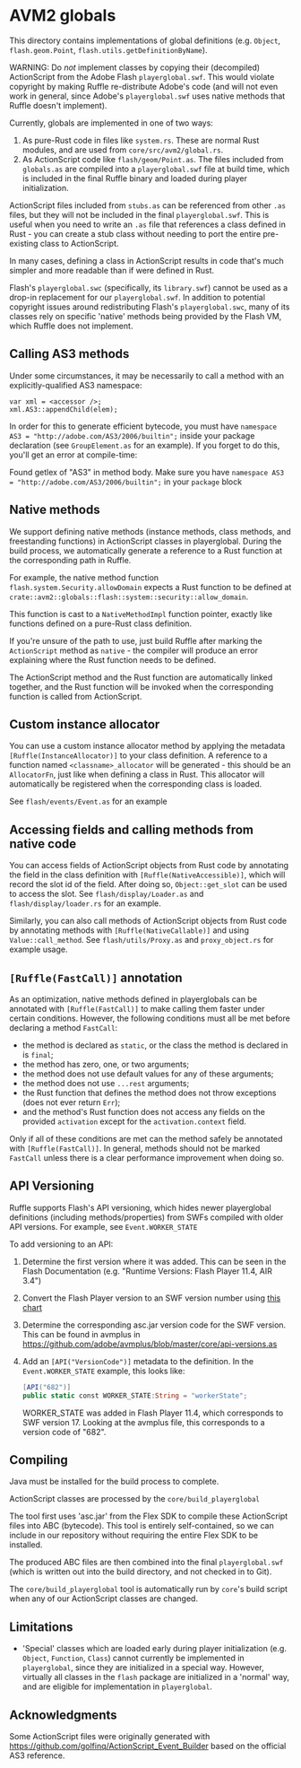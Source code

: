 # AVM2 globals

This directory contains implementations of global definitions
(e.g. `Object`, `flash.geom.Point`, `flash.utils.getDefinitionByName`).

WARNING: Do *not* implement classes by copying their (decompiled) ActionScript
from the Adobe Flash `playerglobal.swf`. This would violate copyright by making
Ruffle re-distribute Adobe's code (and will not even work in general, since
Adobe's `playerglobal.swf` uses native methods that Ruffle doesn't implement).

Currently, globals are implemented in one of two ways:
1) As pure-Rust code in files like `system.rs`. These are normal Rust
   modules, and are used from `core/src/avm2/global.rs`.
2) As ActionScript code like `flash/geom/Point.as`.
   The files included from `globals.as` are compiled into a `playerglobal.swf`
   file at build time, which is included in the final Ruffle binary
   and loaded during player initialization.

ActionScript files included from `stubs.as` can be referenced from other `.as` files,
but they will not be included in the final `playerglobal.swf`. This is useful when you need to write
an `.as` file that references a class defined in Rust - you can create
a stub class without needing to port the entire pre-existing class
to ActionScript.

In many cases, defining a class in ActionScript results in
code that's much simpler and more readable than if were
defined in Rust.

Flash's `playerglobal.swc` (specifically, its `library.swf`)
cannot be used as a drop-in replacement for our `playerglobal.swf`.
In addition to potential copyright issues around redistributing Flash's `playerglobal.swc`,
many of its classes rely on specific 'native' methods being provided
by the Flash VM, which Ruffle does not implement.

## Calling AS3 methods

Under some circumstances, it may be necessarily to call a method with an explicitly-qualified AS3 namespace:

```
var xml = <accessor />;
xml.AS3::appendChild(elem);
```

In order for this to generate efficient bytecode, you must have `namespace AS3 = "http://adobe.com/AS3/2006/builtin";` inside
your package declaration (see `GroupElement.as` for an example). If you forget to do this, you'll get an error at compile-time:

Found getlex of "AS3" in method body. Make sure you have `namespace AS3 = "http://adobe.com/AS3/2006/builtin";` in your `package` block

## Native methods

We support defining native methods (instance methods, class methods, and freestanding functions)
in ActionScript classes in playerglobal. During the build process, we automatically
generate a reference to a Rust function at the corresponding path in Ruffle.

For example, the native method function `flash.system.Security.allowDomain`
expects a Rust function to be defined at `crate::avm2::globals::flash::system::security::allow_domain`.

This function is cast to a `NativeMethodImpl` function pointer, exactly like
functions defined on a pure-Rust class definition.

If you're unsure of the path to use, just build Ruffle after marking the
`ActionScript` method as `native` - the compiler will produce an error
explaining where the Rust function needs to be defined.

The ActionScript method and the Rust function are automatically linked
together, and the Rust function will be invoked when the corresponding
function is called from ActionScript.

## Custom instance allocator

You can use a custom instance allocator method by applying the metadata
`[Ruffle(InstanceAllocator)]`
to your class definition. A reference to a function named `<classname>_allocator`
will be generated - this should be an `AllocatorFn`, just like when defining
a class in Rust. This allocator will automatically be registered when the corresponding
class is loaded.

See `flash/events/Event.as` for an example

## Accessing fields and calling methods from native code

You can access fields of ActionScript objects from Rust code by annotating the
field in the class definition with `[Ruffle(NativeAccessible)]`, which will
record the slot id of the field. After doing so, `Object::get_slot` can be used
to access the slot. See `flash/display/Loader.as` and `flash/display/loader.rs`
for an example.

Similarly, you can also call methods of ActionScript objects from Rust code by
annotating methods with `[Ruffle(NativeCallable)]` and using `Value::call_method`.
See `flash/utils/Proxy.as` and `proxy_object.rs` for example usage.

## `[Ruffle(FastCall)]` annotation

As an optimization, native methods defined in playerglobals can be annotated with
`[Ruffle(FastCall)]` to make calling them faster under certain conditions. However,
the following conditions must all be met before declaring a method `FastCall`:

- the method is declared as `static`, or the class the method is declared in is `final`;
- the method has zero, one, or two arguments;
- the method does not use default values for any of these arguments;
- the method does not use `...rest` arguments;
- the Rust function that defines the method does not throw exceptions (does not ever return `Err`);
- and the method's Rust function does not access any fields on the provided `activation` except for the `activation.context` field.

Only if all of these conditions are met can the method safely be annotated with
`[Ruffle(FastCall)]`. In general, methods should not be marked `FastCall` unless
there is a clear performance improvement when doing so.

## API Versioning

Ruffle supports Flash's API versioning, which hides newer playerglobal definitions
(including methods/properties) from SWFs compiled with older API versions.
For example, see `Event.WORKER_STATE`

To add versioning to an API:

1. Determine the first version where it was added. This can be seen in the Flash Documentation (e.g. "Runtime Versions: Flash Player 11.4, AIR 3.4")
2. Convert the Flash Player version to an SWF version number using [this chart](https://github.com/ruffle-rs/ruffle/wiki/SWF-version-chart)
2. Determine the corresponding asc.jar version code for the SWF version. This can be found in avmplus in https://github.com/adobe/avmplus/blob/master/core/api-versions.as
3. Add an `[API("VersionCode")]` metadata to the definition. In the `Event.WORKER_STATE` example,
   this looks like:

   ```actionscript
   [API("682")]
   public static const WORKER_STATE:String = "workerState";
   ```

   WORKER_STATE was added in Flash Player 11.4, which corresponds to SWF version 17. Looking at the avmplus file, this corresponds
   to a version code of "682".

## Compiling

Java must be installed for the build process to complete.

ActionScript classes are processed by the `core/build_playerglobal`

The tool first uses 'asc.jar'
from the Flex SDK to compile these ActionScript files into
ABC (bytecode). This tool is entirely self-contained, so we can
include in our repository without requiring the entire Flex SDK
to be installed.

The produced ABC files are then combined into the final
`playerglobal.swf` (which is written out into the build directory,
and not checked in to Git).

The `core/build_playerglobal` tool is automatically run by `core`'s build script
when any of our ActionScript classes are changed.

## Limitations

* 'Special' classes which are loaded early during player initialization
(e.g. `Object`, `Function`, `Class`) cannot currently
be implemented in `playerglobal`, since they are initialized in a special
way. However, virtually all classes in the `flash` package are initialized
in a 'normal' way, and are eligible for implementation in `playerglobal`.

## Acknowledgments

Some ActionScript files were originally generated with
https://github.com/golfinq/ActionScript_Event_Builder based on the official AS3
reference.
